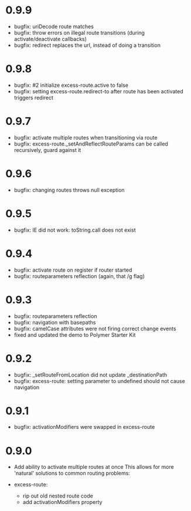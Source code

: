0.9.9
==================
* bugfix: uriDecode route matches
* bugfix: throw errors on illegal route transitions (during activate/deactivate callbacks)
* bugfix: redirect replaces the url, instead of doing a transition

0.9.8
==================
* bugfix: #2 initialize excess-route.active to false
* bugfix: setting excess-route.redirect-to after route has been activated triggers redirect

0.9.7
==================
* bugfix: activate multiple routes when transitioning via route
* bugfix: excess-route._setAndReflectRouteParams can be called recursively, guard against it

0.9.6
==================
* bugfix: changing routes throws null exception

0.9.5
==================
* bugfix: IE did not work: toString.call does not exist

0.9.4
==================
* bugfix: activate route on register if router started
* bugfix: routeparameters reflection (again, that /g flag)

0.9.3
==================
* bugfix: routeparameters reflection
* bugfix: navigation with basepaths
* bugfix: camelCase attributes were not firing correct change events
* fixed and updated the demo to Polymer Starter Kit

0.9.2
==================
* bugfix: _setRouteFromLocation did not update _destinationPath
* bugfix: excess-route: setting parameter to undefined should not cause navigation

0.9.1
==================
* bugfix: activationModifiers were swapped in excess-route

0.9.0
==================

* Add ability to activate multiple routes at once
  This allows for more 'natural' solutions to common routing problems:

    <excess-route route="/:topmenu">
    <excess-route route="/users">
    <excess-route route="/users/:userId">

* excess-route:
  - rip out old nested route code
  - add activationModifiers property
